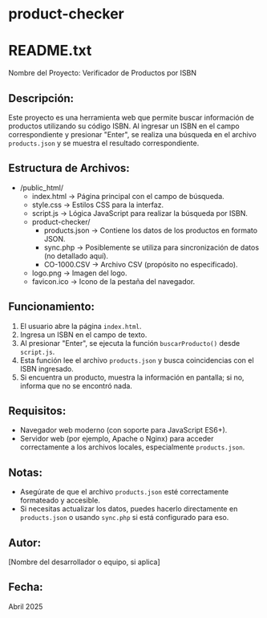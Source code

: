 # product-checker
README.txt
==========

Nombre del Proyecto: Verificador de Productos por ISBN

Descripción:
------------
Este proyecto es una herramienta web que permite buscar información de productos utilizando su código ISBN. Al ingresar un ISBN en el campo correspondiente y presionar "Enter", se realiza una búsqueda en el archivo `products.json` y se muestra el resultado correspondiente.

Estructura de Archivos:
-----------------------
- /public_html/
  - index.html          → Página principal con el campo de búsqueda.
  - style.css           → Estilos CSS para la interfaz.
  - script.js           → Lógica JavaScript para realizar la búsqueda por ISBN.
  - product-checker/
    - products.json     → Contiene los datos de los productos en formato JSON.
    - sync.php          → Posiblemente se utiliza para sincronización de datos (no detallado aquí).
    - CO-1000.CSV       → Archivo CSV (propósito no especificado).
  - logo.png            → Imagen del logo.
  - favicon.ico         → Icono de la pestaña del navegador.

Funcionamiento:
---------------
1. El usuario abre la página `index.html`.
2. Ingresa un ISBN en el campo de texto.
3. Al presionar "Enter", se ejecuta la función `buscarProducto()` desde `script.js`.
4. Esta función lee el archivo `products.json` y busca coincidencias con el ISBN ingresado.
5. Si encuentra un producto, muestra la información en pantalla; si no, informa que no se encontró nada.

Requisitos:
-----------
- Navegador web moderno (con soporte para JavaScript ES6+).
- Servidor web (por ejemplo, Apache o Nginx) para acceder correctamente a los archivos locales, especialmente `products.json`.

Notas:
------
- Asegúrate de que el archivo `products.json` esté correctamente formateado y accesible.
- Si necesitas actualizar los datos, puedes hacerlo directamente en `products.json` o usando `sync.php` si está configurado para eso.

Autor:
------
[Nombre del desarrollador o equipo, si aplica]

Fecha:
------
Abril 2025
